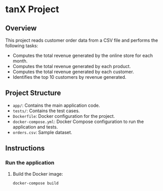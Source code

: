 # tanX Project

## Overview
This project reads customer order data from a CSV file and performs the following tasks:
- Computes the total revenue generated by the online store for each month.
- Computes the total revenue generated by each product.
- Computes the total revenue generated by each customer.
- Identifies the top 10 customers by revenue generated.

## Project Structure
- `app/`: Contains the main application code.
- `tests/`: Contains the test cases.
- `Dockerfile`: Docker configuration for the project.
- `docker-compose.yml`: Docker Compose configuration to run the application and tests.
- `orders.csv`: Sample dataset.

## Instructions

### Run the application

1. Build the Docker image:
   ```sh
   docker-compose build
